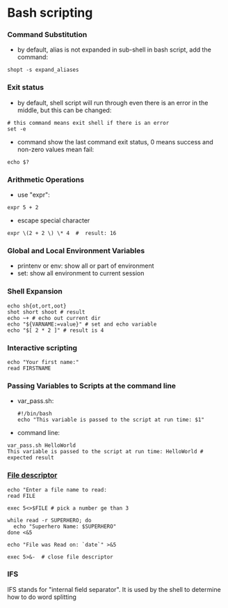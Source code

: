 
# Bash scripting

### Command Substitution
 - by default, alias is not expanded in sub-shell in bash script, add the command:
 ```
 shopt -s expand_aliases
 ```
 
### Exit status
 - by default, shell script will run through even there is an error in the middle, but this can be changed:
  ```
  # this command means exit shell if there is an error 
  set -e 
  ``` 
  
 - command show the last command exit status, 0 means success and non-zero values mean fail:
  ```
  echo $? 
  ```
### Arithmetic Operations
  - use "expr":
  ```
  expr 5 + 2
  ```
  - escape special character
  ```
  expr \(2 + 2 \) \* 4  #  result: 16
  ```
  
### Global and Local Environment Variables
  - printenv or env: show all or part of environment
  - set: show all environment to current session
   
### Shell Expansion
```
echo sh{ot,ort,oot}
shot short shoot # result
echo ~+ # echo out current dir
echo "${VARNAME:=value}" # set and echo variable 
echo "$[ 2 * 2 ]" # result is 4
```

### Interactive scripting
```
echo "Your first name:"
read FIRSTNAME
```

### Passing Variables to Scripts at the command line
 - var_pass.sh:  
   ```
   #!/bin/bash
   echo "This variable is passed to the script at run time: $1"
   ```
 - command line:
  ```
  var_pass.sh HelloWorld
  This variable is passed to the script at run time: HelloWorld # expected result
  ```
### [File descriptor](https://www.computerhope.com/jargon/f/file-descriptor.htm)
```
echo "Enter a file name to read:
read FILE

exec 5<>$FILE # pick a number ge than 3 

while read -r SUPERHERO; do
  echo "Superhero Name: $SUPERHERO"
done <&5

echo "File was Read on: `date`" >&5

exec 5>&-  # close file descriptor
```

### IFS
IFS stands for "internal field separator". It is used by the shell to determine how to do word splitting


